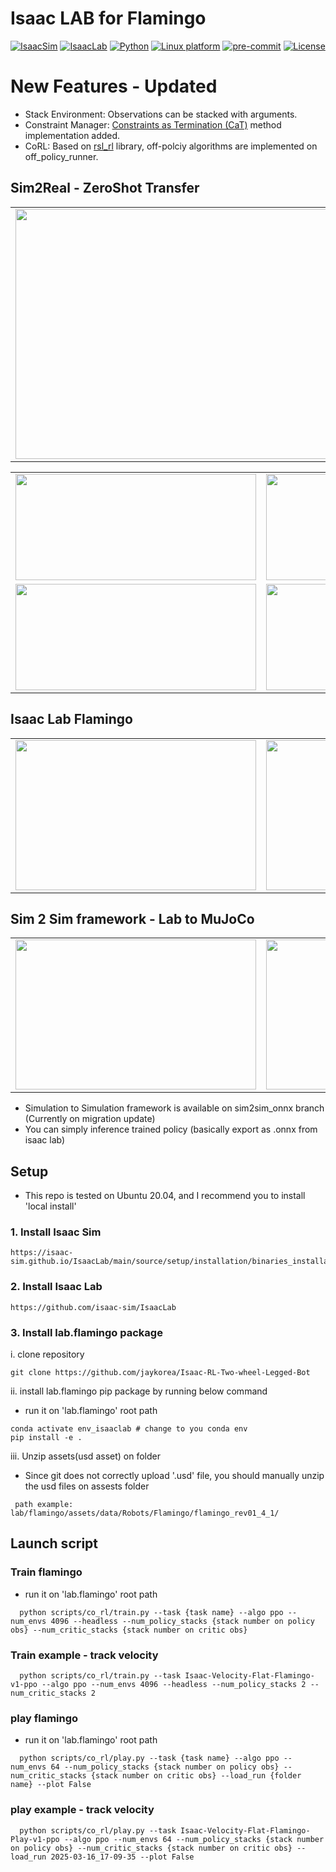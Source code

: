 # Isaac LAB for Flamingo

[![IsaacSim](https://img.shields.io/badge/IsaacSim-4.5-silver.svg)](https://docs.omniverse.nvidia.com/isaacsim/latest/overview.html)
[![IsaacLab](https://img.shields.io/badge/Lab-2.0.0-silver)](https://isaac-orbit.github.io/orbit/)
[![Python](https://img.shields.io/badge/python-3.10-blue.svg)](https://docs.python.org/3/whatsnew/3.10.html)
[![Linux platform](https://img.shields.io/badge/platform-linux--64-orange.svg)](https://releases.ubuntu.com/20.04/)
[![pre-commit](https://img.shields.io/badge/pre--commit-enabled-brightgreen?logo=pre-commit&logoColor=white)](https://pre-commit.com/)
[![License](https://img.shields.io/badge/license-MIT-yellow.svg)](https://opensource.org/license/mit)
# New Features - Updated
- Stack Environment: Observations can be stacked with arguments.
- Constraint Manager: [Constraints as Termination (CaT)](https://arxiv.org/abs/2401.12345) method implementation added.
- CoRL: Based on [rsl_rl](https://github.com/leggedrobotics/rsl_rl) library, off-polciy algorithms are implemented on off_policy_runner.
## Sim2Real - ZeroShot Transfer
<table>
    <td><img src="https://github.com/user-attachments/assets/bb14612c-85c2-43ce-a7df-8b09ee4d3f69" width="800" height="400"/></td>
</table>
<table>
  <tr>
    <td><img src="https://github.com/user-attachments/assets/8f9f990d-e8e9-400a-82b2-1131ff73f891" width="385" height="170"/></td>
    <td><img src="https://github.com/user-attachments/assets/93c6b187-4680-435e-800a-9e6d3d570d13" width="385" height="170"/></td>
  </tr>
  <tr>
    <td><img src="https://github.com/user-attachments/assets/9991ff73-5b3e-4d10-9b63-548197f18e54" width="385" height="170"/></td>
    <td><img src="https://github.com/user-attachments/assets/545fd258-1add-499a-8c62-520e113a951b" width="385" height="170"/></td>
  </tr>
</table>


## Isaac Lab Flamingo
<table>
  <tr>
    <td><img src="https://github.com/user-attachments/assets/0037889b-bab7-4686-a9a5-46ea9bbe6ac2" width="385" height="240"/></td>
    <td><img src="https://github.com/user-attachments/assets/16d8d025-7e57-479a-80d4-9cfef2cf9b6b" width="385" height="240"/></td>
  </tr>
</table>

## Sim 2 Sim framework - Lab to MuJoCo
<table>
  <tr>
    <td><img src="https://github.com/user-attachments/assets/edcc4077-e082-4fce-90a6-b10c94869aad" width="385" height="240"/></td>
    <td><img src="https://github.com/user-attachments/assets/df58b2db-00c6-4228-a953-eb605dee2797" width="385" height="240"/></td>
  </tr>
</table>

- Simulation to Simulation framework is available on sim2sim_onnx branch (Currently on migration update)
- You can simply inference trained policy (basically export as .onnx from isaac lab)

## Setup
- This repo is tested on Ubuntu 20.04, and I recommend you to install 'local install'
### 1. Install Isaac Sim
  ```
  https://isaac-sim.github.io/IsaacLab/main/source/setup/installation/binaries_installation.html
  ```
### 2. Install Isaac Lab
  ```
  https://github.com/isaac-sim/IsaacLab
  ```

### 3. Install lab.flamingo package
i. clone repository
   ```
   git clone https://github.com/jaykorea/Isaac-RL-Two-wheel-Legged-Bot
   ```
ii. install lab.flamingo pip package by running below command
   - run it on 'lab.flamingo' root path
   ```
   conda activate env_isaaclab # change to you conda env
   pip install -e .
   ```
iii. Unzip assets(usd asset) on folder
   - Since git does not correctly upload '.usd' file, you should manually unzip the usd files on assests folder
   ```
    path example: lab/flamingo/assets/data/Robots/Flamingo/flamingo_rev01_4_1/
   ```

## Launch script
### Train flamingo
  - run it on 'lab.flamingo' root path
  ```
    python scripts/co_rl/train.py --task {task name} --algo ppo --num_envs 4096 --headless --num_policy_stacks {stack number on policy obs} --num_critic_stacks {stack number on critic obs}
  ```
### Train example - track velocity
  ```
    python scripts/co_rl/train.py --task Isaac-Velocity-Flat-Flamingo-v1-ppo --algo ppo --num_envs 4096 --headless --num_policy_stacks 2 --num_critic_stacks 2
  ```
### play flamingo
  - run it on 'lab.flamingo' root path
  ```
    python scripts/co_rl/play.py --task {task name} --algo ppo --num_envs 64 --num_policy_stacks {stack number on policy obs} --num_critic_stacks {stack number on critic obs} --load_run {folder name} --plot False
  ```
### play example - track velocity
  ```
    python scripts/co_rl/play.py --task Isaac-Velocity-Flat-Flamingo-Play-v1-ppo --algo ppo --num_envs 64 --num_policy_stacks {stack number on policy obs} --num_critic_stacks {stack number on critic obs} --load_run 2025-03-16_17-09-35 --plot False
  ```
